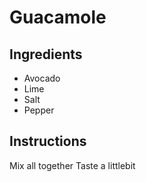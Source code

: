 # Guacamole

## Ingredients

- Avocado
- Lime
- Salt
- Pepper

## Instructions
Mix all together
Taste a littlebit